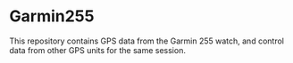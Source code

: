 # Garmin255
This repository contains GPS data from the Garmin 255 watch, and control data from other GPS units for the same session.
